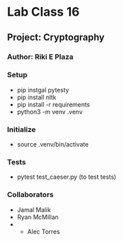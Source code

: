 # Lab Class 16
## Project: Cryptography
### Author: Riki E Plaza

### Setup
- pip instgal pytesty
- pip install nltk
- pip install -r requirements
- python3 -m venv .venv

### Initialize
- source .venv/bin/activate

### Tests
- pytest test_caeser.py (to test tests)

### Collaborators
- Jamal Malik
- Ryan McMillan
- - Alec Torres
